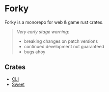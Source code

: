 # Forky

Forky is a monorepo for web & game rust crates.

> *Very early stage warning:*
> - breaking changes on patch versions
> - continued development not guaranteed
> - bugs ahoy

## Crates

- [CLI](./forky_cli)
- [Sweet](./sweet)